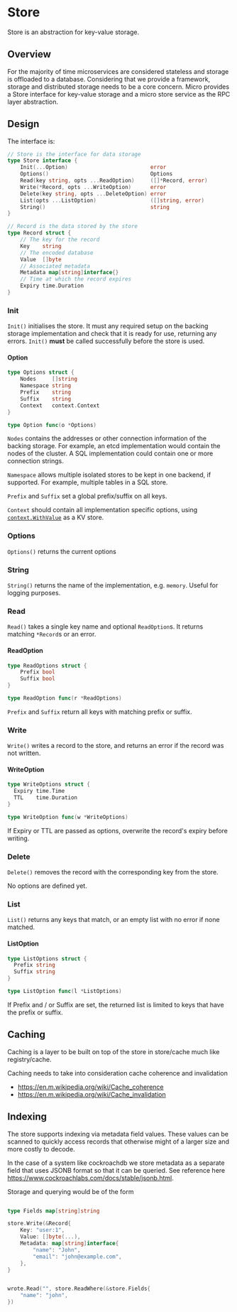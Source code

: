 # Store

Store is an abstraction for key-value storage.

## Overview

For the majority of time microservices are considered stateless and storage is offloaded to a database. 
Considering that we provide a framework, storage and distributed storage needs to be a core concern.
Micro provides a Store interface for key-value storage and a micro store service as the RPC layer 
abstraction.

## Design

The interface is:

```go
// Store is the interface for data storage
type Store interface {
	Init(...Option)                          error
	Options()                                Options
	Read(key string, opts ...ReadOption)     ([]*Record, error)
	Write(*Record, opts ...WriteOption)      error
	Delete(key string, opts ...DeleteOption) error
	List(opts ...ListOption)                 ([]string, error)
	String()                                 string
}

// Record is the data stored by the store
type Record struct {
	// The key for the record
	Key    string
	// The encoded database
	Value  []byte
	// Associated metadata
	Metadata map[string]interface{}
	// Time at which the record expires
	Expiry time.Duration
}
```

### Init

`Init()` initialises the store. It must any required setup on the backing storage
implementation and check that it is ready for use, returning any errors.
`Init()` **must** be called successfully before the store is used.

#### Option

```go
type Options struct {
	Nodes     []string
	Namespace string
	Prefix    string
	Suffix    string
	Context   context.Context
}

type Option func(o *Options)
```

`Nodes` contains the addresses or other connection information of the backing
storage. For example, an etcd implementation would contain the nodes of the
cluster. A SQL implementation could contain one or more connection strings.

`Namespace` allows multiple isolated stores to be kept in one backend, if supported.
For example, multiple tables in a SQL store.

`Prefix` and `Suffix` set a global prefix/suffix on all keys.

`Context` should contain all implementation specific options, using
[`context.WithValue`](https://pkg.go.dev/context?tab=doc#WithValue) as a KV store.

### Options

`Options()` returns the current options

### String

`String()` returns the name of the implementation, e.g. `memory`. Useful for logging purposes.

### Read

`Read()` takes a single key name and optional `ReadOption`s. It returns matching `*Record`s or an error.

#### ReadOption

```go
type ReadOptions struct {
	Prefix bool
	Suffix bool
}

type ReadOption func(r *ReadOptions)
```

`Prefix` and `Suffix` return all keys with matching prefix or suffix.

### Write

`Write()` writes a record to the store, and returns an error if the record was not written.

#### WriteOption

```go
type WriteOptions struct {
  Expiry time.Time
  TTL    time.Duration
}

type WriteOption func(w *WriteOptions)
```

If Expiry or TTL are passed as options, overwrite the record's expiry before writing.

### Delete

`Delete()` removes the record with the corresponding key from the store.

No options are defined yet.

### List

`List()` returns any keys that match, or an empty list with no error if none matched.

#### ListOption

```go
type ListOptions struct {
  Prefix string
  Suffix string
}

type ListOption func(l *ListOptions)
```

If Prefix and / or Suffix are set, the returned list is limited to keys that have the prefix or suffix.

## Caching

Caching is a layer to be built on top of the store in store/cache much like registry/cache.

Caching needs to take into consideration cache coherence and invalidation
- https://en.m.wikipedia.org/wiki/Cache_coherence
- https://en.m.wikipedia.org/wiki/Cache_invalidation

## Indexing

The store supports indexing via metadata field values. These values can be scanned to quickly access 
records that otherwise might of a larger size and more costly to decode. 

In the case of a system like cockroachdb we store metadata as a separate field that uses JSONB format 
so that it can be queried. See reference here https://www.cockroachlabs.com/docs/stable/jsonb.html.

Storage and querying would be of the form

```go

type Fields map[string]string

store.Write(&Record{
	Key: "user:1",
	Value: []byte(...),
	Metadata: map[string]interface{
		"name": "John",
		"email": "john@example.com",
	},
}


wrote.Read("", store.ReadWhere(&store.Fields{
	"name": "john",
})
```
